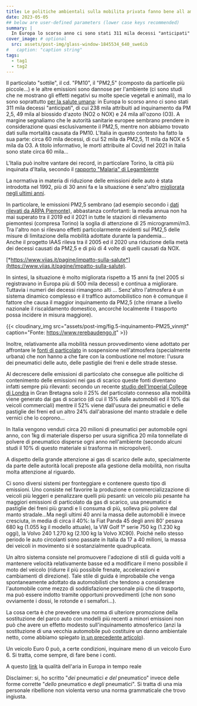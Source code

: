 ```yaml
---
title: Le politiche ambientali sulla mobilita privata fanno bene all ambiente
date: 2023-05-05
## below are user-defined parameters (lower case keys recommended)
summary: |
  In Europa lo scorso anno ci sono stati 311 mila decessi "anticipati" causati da emissioni inquinanti da combustione (particolato, ossidi di azoto, ozono...). In Italia diversi provvedimenti sono stati presi negli anni per ridurre tali emissioni. Risultati?
cover_image: # optional
  src: assets/post-img/glass-window-1845534_640_swe6ib
#   caption: "caption string"
tags:
  - tag1
  - tag2
---
```


Il particolato "sottile", il cd. "PM10", il "PM2,5" (composto da particelle più piccole...) e le altre emissioni sono dannose per l'ambiente (ci sono studi che ne mostrano gli effetti negativi su molte specie vegetali e animali), ma lo sono soprattutto [per la salute umana](https://www.eea.europa.eu/publications/air-quality-in-europe-2022/health-impacts-of-air-pollution): in Europa lo scorso anno ci sono stati 311 mila decessi "anticipati", di cui 238 mila attribuiti ad inquinamento da PM 2,5, 49 mila al biossido d'azoto (NO2 o NOX) e 24 mila all'ozono (O3). A margine segnaliamo che le autorità sanitarie europee sembrano prendere in considerazione quasi esclusivamente il PM2,5, mentre non abbiamo trovato dati sulla mortalità causata da PM10. L'Italia in questo contesto ha fatto la sua parte: circa 60 mila decessi, di cui 52 mila da PM2,5, 11 mila da NOX e 5 mila da O3. A titolo informativo, le morti attribuite al Covid nel 2021 in Italia sono state circa 60 mila...

L'Italia può inoltre vantare dei record, in particolare Torino, la città più inquinata d'Italia, secondo il [rapporto "Malaria" di Legambiente](https://www.legambiente.it/wp-content/uploads/2021/11/Rapporto_Malaria_2023.pdf)

La normativa in materia di riduzione delle emissioni delle auto è stata introdotta nel 1992, più di 30 anni fa e la situazione è senz'altro [migliorata negli ultimi anni](https://www.snpambiente.it/wp-content/uploads/2021/01/superamenti-pm10.jpg).

In particolare, le emissioni PM2,5 sembrano (ad esempio secondo i [dati rilevati da ARPA Piemonte](https://www.arpa.piemonte.it/arpa-comunica/file-notizie/2022/tabellapm25.jpg)), abbastanza confortanti: la media annua non ha mai superato tra il 2019 ed il 2021 in tutte le stazioni di rilevamento piemontesi (compresa Torino) la soglia di attenzione di 25 microgrammi/m3. Tra l'altro non si rilevano effetti particolarmente evidenti sul PM2,5 delle misure di limitazione della mobilità adottate durante la pandemia...  
Anche il progetto IAAS rileva tra il 2005 ed il 2020 una riduzione della metà dei decessi causati da PM2,5 e di più di 4 volte di quelli causati da NOX.

[*https://www.viias.it/pagine/impatto-sulla-salute*](https://www.viias.it/pagine/impatto-sulla-salute).

In sintesi, la situazione è molto migliorata rispetto a 15 anni fa (nel 2005 si registravano in Europa più di 500 mila decessi) e continua a migliorare. Tuttavia i numeri dei decessi rimangono alti ... Senz'altro l'atmosfera è un sistema dinamico complesso e il traffico automobilistico non è comunque il fattore che causa il maggior inquinamento da PM2,5 (che rimane a livello nazionale il riscaldamento domestico, ancorché localmente il trasporto possa incidere in misura maggiore).

{{< cloudinary_img src="assets/post-img/fig.5-inquinamento-PM25_vinmjt" caption="Fonte: https://www.rerebaudengo.it" >}}

Inoltre, relativamente alla mobilità nessun provvedimento viene adottato per affrontare le [fonti di particolato](https://www.oecd-ilibrary.org/sites/4a4dc6ca-en/index.html?itemId=/content/publication/4a4dc6ca-en) in sospensione nell'atmosfera (specialmente urbana) che non hanno a che fare con la combustione nel motore: l'usura dei pneumatici delle auto, delle pastiglie dei freni e delle strade stesse.

Al decrescere delle emissioni di particolato che consegue alle politiche di contenimento delle emissioni nei gas di scarico queste fonti diventano infatti sempre più rilevanti: secondo un recente [studio dell'Imperial College di Londra](https://spiral.imperial.ac.uk/bitstream/10044/1/101707/9/Tyre%20wear%20particles%20are%20toxic%20for%20us%20and%20the%20environment%200223-2.pdf) in Gran Bretagna solo il 25% del particolato connesso alla mobilità viene generato dai gas di scarico (di cui il 15% dalle automobili ed il 10% dai veicoli commerciali) mentre il 52% viene dall'usura dei pneumatici e delle pastiglie dei freni ed un altro 24% dall'abrasione del manto stradale e delle vernici che lo coprono...

In Italia vengono venduti circa 20 milioni di pneumatici per automobile ogni anno, con 1kg di materiale disperso per usura significa 20 mila tonnellate di polvere di pneumatico disperse ogni anno nell'ambiente (secondo alcuni studi il 10% di questo materiale si trasforma in micropolveri).

A dispetto della grande attenzione ai gas di scarico delle auto, specialmente da parte delle autorità locali preposte alla gestione della mobilità, non risulta molta attenzione al riguardo.

Ci sono diversi sistemi per fronteggiare e contenere questo tipo di emissioni. Uno consiste nel favorire la produzione e commercializzazione di veicoli più leggeri e penalizzare quelli più pesanti: un veicolo più pesante ha maggiori emissioni di particolato da gas di scarico, usa pneumatici e pastiglie dei freni più grandi e li consuma di più, solleva più polvere dal manto stradale...Ma negli ultimi 40 anni la massa delle automobili è invece cresciuta, in media di circa il 40%: la Fiat Panda 45 degli anni 80' pesava 680 kg (1.055 kg il modello attuale), la VW Golf 1° serie 750 kg (1.230 kg oggi), la Volvo 240 1.270 kg (2.100 kg la Volvo XC90). Poiché nello stesso periodo le auto circolanti sono passate in Italia da 17 a 40 milioni, la massa dei veicoli in movimento si è sostanzialmente quadruplicata.

Un altro sistema consiste nel promuovere l\'adozione di stili di guida volti a mantenere velocità relativamente basse ed a modificare il meno possibile il moto del veicolo (ridurre il più possibile frenate, accelerazioni e cambiamenti di direzione). Tale stile di guida è improbabile che venga spontaneamente adottato da automobilisti che tendono a considerare l'automobile come mezzo di soddisfazione personale più che di trasporto, ma può essere indotto tramite opportuni provvedimenti (che non sono ovviamente i dossi, le rotonde e i semafori...).

La cosa certa è che prevedere una norma di ulteriore promozione della sostituzione del parco auto con modelli più recenti a minori emissioni non può che avere un effetto modesto sull'inquinamento atmosferico (anzi la sostituzione di una vecchia automobile può costituire un danno ambientale netto, come abbiamo spiegato [in un precedente articolo](/articles/veicoli-elettrici-quale-impatto-ambientale/)).

Un veicolo Euro 0 può, a certe condizioni, inquinare meno di un veicolo Euro 6. Si tratta, come sempre, di fare bene i conti.

A questo [link](https://www.eea.europa.eu/themes/air/air-quality-index) la qualità dell'aria in Europa in tempo reale

Disclaimer: si, ho scritto "*dei* pneumatici *e del* pneumatico" invece delle forme corrette "*dello* pneumatico e *degli* pneumatici". Si tratta di una mia personale ribellione non violenta verso una norma grammaticale che trovo ingiusta.

<!--
  created 2023-05-05 00:07:46.12388 +0200 CEST m=+0.100741876
-->